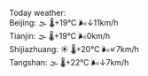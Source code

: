 Today weather:  
Beijing: 🌫  🌡️+19°C 🌬️↓11km/h  
Tianjin: 🌫  🌡️+19°C 🌬️0km/h  
Shijiazhuang: ☀️ 🌡️+20°C 🌬️↙7km/h  
Tangshan: 🌫  🌡️+22°C 🌬️↓7km/h  
